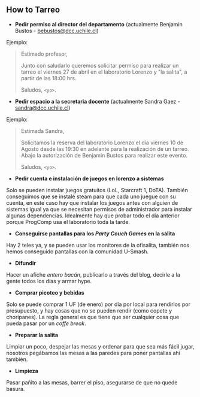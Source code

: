 ## How to Tarreo


* **Pedir permiso al director del departamento**
  (actualmente Benjamin Bustos - bebustos@dcc.uchile.cl)

Ejemplo:
> Estimado profesor,
>
> Junto con saludarlo queremos solicitar permiso para realizar un 
tarreo el viernes 27 de abril en el laboratorio Lorenzo y "la salita", 
a partir de las 18:00 hrs.
>
> Saludos, `<yo>`.


* **Pedir espacio a la secretaria docente**
  (actualmente Sandra Gaez - sandra@dcc.uchile.cl)

Ejemplo:
> Estimada Sandra,
>
> Solicitamos la reserva del laboratorio Lorenzo el día viernes 10 de 
Agosto desde las 19:30 en adelante para la realización de un tarreo. 
Abajo la autorización de Benjamin Bustos para realizar este evento.
>
> Saludos, `<yo>`.


* **Pedir cuenta e instalación de juegos en lorenzo a sistemas**

Solo se pueden instalar juegos gratuitos (LoL, Starcraft 1, DoTA). También
conseguimos que se instalé steam para que cada uno juegue con su cuenta, en este
caso hay que instalar los juegos antes con alguien de sistemas igual ya que se
necesitan permisos de administrador para instalar algunas dependencias. 
Idealmente hay que probar todo el día anterior porque ProgComp usa el
laboratorio toda la tarde.


* **Conseguirse pantallas para los *Party Couch Games* en la salita**

Hay 2 teles ya, y se pueden usar los monitores de la ofisalita, también nos 
hemos conseguido pantallas con la comunidad U-Smash.


* **Difundir**

Hacer un afiche *entero bacán*, publicarlo a través del blog, decirle a la 
gente todos los días y armar hype.


* **Comprar picoteo y bebidas**

Solo se puede comprar 1 UF (de enero) por día por local para rendirlos por
presupuesto, y hay cosas que no se pueden rendir (como copete y choripanes).
La regla general es que tiene que ser cualquier cosa que pueda pasar por un
*coffe break*.


* **Preparar la salita**

Limpiar un poco, despejar las mesas y ordenar para que sea más fácil jugar,
nosotros pegábamos las mesas a las paredes para poner pantallas ahí también.


* **Limpieza**

Pasar pañito a las mesas, barrer el piso, asegurarse de que no quede basura.
